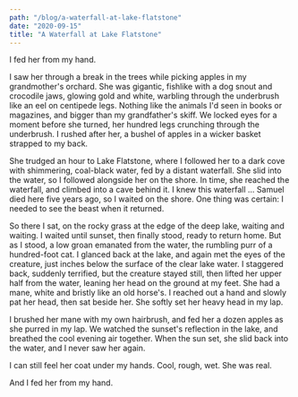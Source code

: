 ```yaml
---
path: "/blog/a-waterfall-at-lake-flatstone"
date: "2020-09-15"
title: "A Waterfall at Lake Flatstone"
---
```


I fed her from my hand.

I saw her through a break in the trees while picking apples in my grandmother's orchard. She was gigantic, fishlike with a dog snout and crocodile jaws, glowing gold and white, warbling through the underbrush like an eel on centipede legs. Nothing like the animals I'd seen in books or magazines, and bigger than my grandfather's skiff. We locked eyes for a moment before she turned, her hundred legs crunching through the underbrush. I rushed after her, a bushel of apples in a wicker basket strapped to my back.

She trudged an hour to Lake Flatstone, where I followed her to a dark cove with shimmering, coal-black water, fed by a distant waterfall. She slid into the water, so I followed alongside her on the shore. In time, she reached the waterfall, and climbed into a cave behind it. I knew this waterfall ... Samuel died here five years ago, so I waited on the shore. One thing was certain: I needed to see the beast when it returned.

So there I sat, on the rocky grass at the edge of the deep lake, waiting and waiting. I waited until sunset, then finally stood, ready to return home. But as I stood, a low groan emanated from the water, the rumbling purr of a hundred-foot cat. I glanced back at the lake, and again met the eyes of the creature, just inches below the surface of the clear lake water. I staggered back, suddenly terrified, but the creature stayed still, then lifted her upper half from the water, leaning her head on the ground at my feet. She had a mane, white and bristly like an old horse's. I reached out a hand and slowly pat her head, then sat beside her. She softly set her heavy head in my lap.

I brushed her mane with my own hairbrush, and fed her a dozen apples as she purred in my lap. We watched the sunset's reflection in the lake, and breathed the cool evening air together. When the sun set, she slid back into the water, and I never saw her again.

I can still feel her coat under my hands. Cool, rough, wet. She was real.

And I fed her from my hand.
